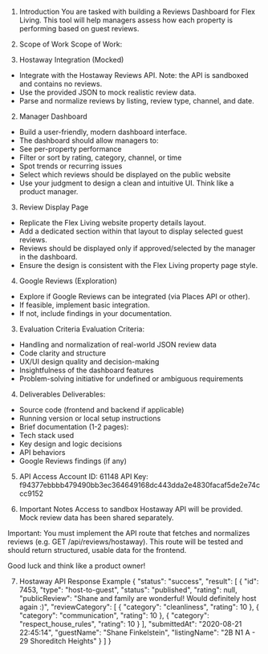 1. Introduction
You are tasked with building a Reviews Dashboard for Flex Living. This tool will help managers assess how
each property is performing based on guest reviews.
2. Scope of Work
Scope of Work:

1. Hostaway Integration (Mocked)
- Integrate with the Hostaway Reviews API. Note: the API is sandboxed and contains no reviews.
- Use the provided JSON to mock realistic review data.
- Parse and normalize reviews by listing, review type, channel, and date.

2. Manager Dashboard
- Build a user-friendly, modern dashboard interface.
- The dashboard should allow managers to:
- See per-property performance
- Filter or sort by rating, category, channel, or time
- Spot trends or recurring issues
- Select which reviews should be displayed on the public website
- Use your judgment to design a clean and intuitive UI. Think like a product manager.

3. Review Display Page
- Replicate the Flex Living website property details layout.
- Add a dedicated section within that layout to display selected guest reviews.
- Reviews should be displayed only if approved/selected by the manager in the dashboard.
- Ensure the design is consistent with the Flex Living property page style.

4. Google Reviews (Exploration)
- Explore if Google Reviews can be integrated (via Places API or other).
- If feasible, implement basic integration.
- If not, include findings in your documentation.

3. Evaluation Criteria
Evaluation Criteria:

- Handling and normalization of real-world JSON review data
- Code clarity and structure
- UX/UI design quality and decision-making
- Insightfulness of the dashboard features
- Problem-solving initiative for undefined or ambiguous requirements
4. Deliverables
Deliverables:

- Source code (frontend and backend if applicable)
- Running version or local setup instructions
- Brief documentation (1-2 pages):
- Tech stack used
- Key design and logic decisions
- API behaviors
- Google Reviews findings (if any)

5. API Access
Account ID: 61148
API Key: f94377ebbbb479490bb3ec364649168dc443dda2e4830facaf5de2e74ccc9152

6. Important Notes
Access to sandbox Hostaway API will be provided.
Mock review data has been shared separately.

Important:
You must implement the API route that fetches and normalizes reviews (e.g. GET /api/reviews/hostaway).
This route will be tested and should return structured, usable data for the frontend.

Good luck and think like a product owner!

7. Hostaway API Response Example
{
"status": "success",
"result": [
{
"id": 7453,
"type": "host-to-guest",
"status": "published",
"rating": null,
"publicReview": "Shane and family are wonderful! Would definitely host again :)",
"reviewCategory": [
{
"category": "cleanliness",
"rating": 10
},
{
"category": "communication",
"rating": 10
},
{
"category": "respect_house_rules",
"rating": 10
}
],
"submittedAt": "2020-08-21 22:45:14",
"guestName": "Shane Finkelstein",
"listingName": "2B N1 A - 29 Shoreditch Heights"
}
]
}